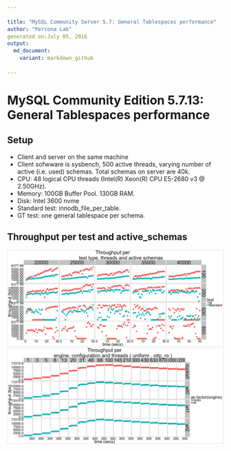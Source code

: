 ```yaml
---

title: "MySQL Community Server 5.7: General Tablespaces performance"
author: "Percona Lab"
generated on:July 05, 2016
output:
  md_document:
    variant: markdown_github

---
```



# MySQL Community Edition 5.7.13: General Tablespaces performance 

## Setup

* Client and server on the same machine 
* Client sofwware is sysbench, 500 active threads, varying number of
active (i.e. used) schemas. Total schemas on server are 40k. 
* CPU: 48 logical CPU threads (Intel(R) Xeon(R) CPU E5-2680 v3 @ 2.50GHz). 
* Memory: 100GB Buffer Pool. 130GB RAM.  
* Disk: Intel 3600 nvme
* Standard test: innodb_file_per_table. 
* GT test: one general tablespace per schema. 

## Throughput per test and active_schemas 

![plot of chunk global](figure/global-1.png)![plot of chunk global](figure/global-2.png)
